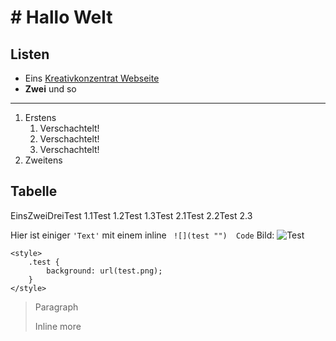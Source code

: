 # \# Hallo **Welt**

## Listen

- Eins [Kreativkonzentrat Webseite](https://kreativkonzentrat.de "Kreativkonzentrat GbR")
- **Zwei** und so

___

1. Erstens
   1. Verschachtelt!
   2. Verschachtelt!
   3. Verschachtelt!
2. Zweitens

## Tabelle

EinsZweiDreiTest 1.1Test 1.2Test 1.3Test 2.1Test 2.2Test 2.3

Hier ist einiger `'Text'` mit einem inline ` ![](test "")  Code` Bild: ![Test](https://kreativkonzentrat.de/bilder/kk_dropper_uploads/logo-standalone.png "Test") 

```
<style>
    .test {
        background: url(test.png);
    }
</style>
```

> Paragraph
> 
> Inline more